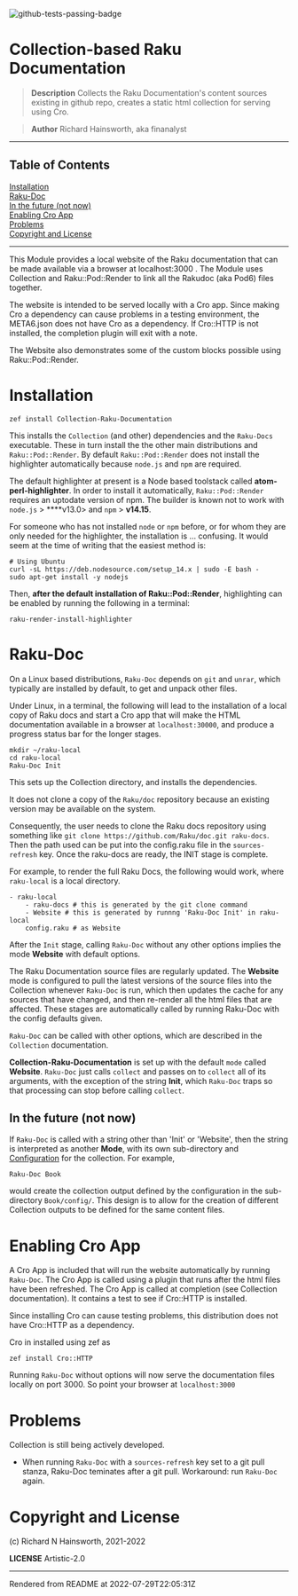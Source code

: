 ![github-tests-passing-badge](https://github.com/finanalyst/collection-raku-documentation/actions/workflows/test.yaml/badge.svg)
# Collection-based Raku Documentation
>
> **Description** Collects the Raku Documentation's content sources existing in github repo, creates a static html collection for serving using Cro.

> **Author** Richard Hainsworth, aka finanalyst


----
## Table of Contents
[Installation](#installation)  
[Raku-Doc](#raku-doc)  
[In the future (not now)](#in-the-future-not-now)  
[Enabling Cro App](#enabling-cro-app)  
[Problems](#problems)  
[Copyright and License](#copyright-and-license)  

----
This Module provides a local website of the Raku documentation that can be made available via a browser at localhost:3000 . The Module uses Collection and Raku::Pod::Render to link all the Rakudoc (aka Pod6) files together.

The website is intended to be served locally with a Cro app. Since making Cro a dependency can cause problems in a testing environment, the META6.json does not have Cro as a dependency. If Cro::HTTP is not installed, the completion plugin will exit with a note.

The Website also demonstrates some of the custom blocks possible using Raku::Pod::Render.

# Installation
```
zef install Collection-Raku-Documentation
```
This installs the `Collection` (and other) dependencies and the `Raku-Docs` executable. These in turn install the the other main distributions and `Raku::Pod::Render`. By default `Raku::Pod::Render` does not install the highlighter automatically because `node.js` and `npm` are required.

The default highlighter at present is a Node based toolstack called **atom-perl-highlighter**. In order to install it automatically, `Raku::Pod::Render` requires an uptodate version of npm. The builder is known not to work with `node.js` > ****v13.0> and `npm` > **v14.15**.

For someone who has not installed `node` or `npm` before, or for whom they are only needed for the highlighter, the installation is ... confusing. It would seem at the time of writing that the easiest method is:

```
# Using Ubuntu
curl -sL https://deb.nodesource.com/setup_14.x | sudo -E bash -
sudo apt-get install -y nodejs
```
Then, **after the default installation of Raku::Pod::Render**, highlighting can be enabled by running the following in a terminal:

```
raku-render-install-highlighter
```
# Raku-Doc
On a Linux based distributions, `Raku-Doc` depends on `git` and `unrar`, which typically are installed by default, to get and unpack other files.

Under Linux, in a terminal, the following will lead to the installation of a local copy of Raku docs and start a Cro app that will make the HTML documentation available in a browser at `localhost:30000`, and produce a progress status bar for the longer stages.

```
mkdir ~/raku-local
cd raku-local
Raku-Doc Init
```
This sets up the Collection directory, and installs the dependencies.

It does not clone a copy of the `Raku/doc` repository because an existing version may be available on the system.

Consequently, the user needs to clone the Raku docs repository using something like `git clone https://github.com/Raku/doc.git raku-docs`. Then the path used can be put into the config.raku file in the `sources-refresh` key. Once the raku-docs are ready, the INIT stage is complete.

For example, to render the full Raku Docs, the following would work, where `raku-local` is a local directory.

```
- raku-local
    - raku-docs # this is generated by the git clone command
    - Website # this is generated by runnng 'Raku-Doc Init' in raku-local
    config.raku # as Website
```
After the `Init` stage, calling `Raku-Doc` without any other options implies the mode **Website** with default options.

The Raku Documentation source files are regularly updated. The **Website** mode is configured to pull the latest versions of the source files into the Collection whenever `Raku-Doc` is run, which then updates the cache for any sources that have changed, and then re-render all the html files that are affected. These stages are automatically called by running Raku-Doc with the config defaults given.

`Raku-Doc` can be called with other options, which are described in the `Collection` documentation.

**Collection-Raku-Documentation** is set up with the default `mode` called **Website**. `Raku-Doc` just calls `collect` and passes on to `collect` all of its arguments, with the exception of the string **Init**, which `Raku-Doc` traps so that processing can stop before calling `collect`.

## In the future (not now)
If `Raku-Doc` is called with a string other than 'Init' or 'Website', then the string is interpreted as another **Mode**, with its own sub-directory and [Configuration](Configuration.md) for the collection. For example,

```
Raku-Doc Book
```
would create the collection output defined by the configuration in the sub-directory `Book/config/`. This design is to allow for the creation of different Collection outputs to be defined for the same content files.

# Enabling Cro App
A Cro App is included that will run the website automatically by running `Raku-Doc`. The Cro App is called using a plugin that runs after the html files have been refreshed. The Cro App is called at completion (see Collection documentation). It contains a test to see if Cro::HTTP is installed.

Since installing Cro can cause testing problems, this distribution does not have Cro::HTTP as a dependency.

Cro in installed using zef as

```
zef install Cro::HTTP
```
Running `Raku-Doc` without options will now serve the documentation files locally on port 3000. So point your browser at `localhost:3000`

# Problems
Collection is still being actively developed.

*  When running `Raku-Doc` with a `sources-refresh` key set to a git pull stanza, Raku-Doc teminates after a git pull. Workaround: run `Raku-Doc` again.

# Copyright and License
(c) Richard N Hainsworth, 2021-2022

**LICENSE** Artistic-2.0







----
Rendered from README at 2022-07-29T22:05:31Z